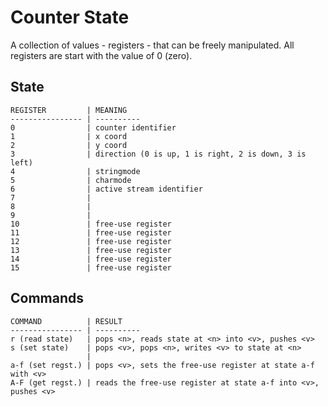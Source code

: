 # Counter State
A collection of values - registers - that can be freely manipulated.
All registers are start with the value of 0 (zero).

## State
```
REGISTER         | MEANING
---------------- | ----------
0                | counter identifier
1                | x coord
2                | y coord
3                | direction (0 is up, 1 is right, 2 is down, 3 is left)
4                | stringmode
5                | charmode
6                | active stream identifier
7                | 
8                | 
9                | 
10               | free-use register
11               | free-use register
12               | free-use register
13               | free-use register
14               | free-use register
15               | free-use register
```

## Commands
```
COMMAND          | RESULT
---------------- | ----------
r (read state)   | pops <n>, reads state at <n> into <v>, pushes <v>
s (set state)    | pops <v>, pops <n>, writes <v> to state at <n> 
                 | 
a-f (set regst.) | pops <v>, sets the free-use register at state a-f with <v>
A-F (get regst.) | reads the free-use register at state a-f into <v>, pushes <v>
```